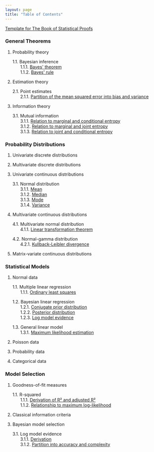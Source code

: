 ```yaml
---
layout: page
title: "Table of Contents"
---
```



[Template for The Book of Statistical Proofs](/Proofs/-temp-.html) <br>


<section class="chapter" id="General Theorems">
<h3>General Theorems</h3>
</section>

1. Probability theory

   1.1. Bayesian inference <br>
   &emsp;&ensp; 1.1.1. [Bayes' theorem](/Proofs/bayes-th.html) <br>
   &emsp;&ensp; 1.1.2. [Bayes' rule](/Proofs/bayes-rule.html) <br>

2. Estimation theory

   2.1. Point estimates <br>
   &emsp;&ensp; 2.1.1. [Partition of the mean squared error into bias and variance](/Proofs/mse-bnv.html) <br>

3. Information theory

   3.1. Mutual information <br>
   &emsp;&ensp; 3.1.1. [Relation to marginal and conditional entropy](/Proofs/dmi-mce.html) <br>
   &emsp;&ensp; 3.1.2. [Relation to marginal and joint entropy](/Proofs/dmi-mje.html) <br>
   &emsp;&ensp; 3.1.3. [Relation to joint and conditional entropy](/Proofs/dmi-jce.html) <br>


<section class="chapter" id="Probability Distributions">
<h3>Probability Distributions</h3>
</section>

1. Univariate discrete distributions

2. Multivariate discrete distributions

3. Univariate continuous distributions

   3.1. Normal distribution <br>
   &emsp;&ensp; 3.1.1. [Mean](/Proofs/norm-mean.html) <br>
   &emsp;&ensp; 3.1.2. [Median](/Proofs/norm-med.html) <br>
   &emsp;&ensp; 3.1.3. [Mode](/Proofs/norm-mode.html) <br>
   &emsp;&ensp; 3.1.4. [Variance](/Proofs/norm-var.html) <br>

4. Multivariate continuous distributions

   4.1. Multivariate normal distribution <br>
   &emsp;&ensp; 4.1.1. [Linear transformation theorem](/Proofs/mvn-ltt.html) <br>
   
   4.2. Normal-gamma distribution <br>
   &emsp;&ensp; 4.2.1. [Kullback-Leibler divergence](/Proofs/ng-kl.html) <br>

5. Matrix-variate continuous distributions


<section class="chapter" id="Statistical Models">
<h3>Statistical Models</h3>
</section>

1. Normal data

   1.1. Multiple linear regression <br>
   &emsp;&ensp; 1.1.1. [Ordinary least squares](/Proofs/mlr-ols.html) <br>
   
   1.2. Bayesian linear regression <br>
   &emsp;&ensp; 1.2.1. [Conjugate prior distribution](/Proofs/blr-prior.html) <br>
   &emsp;&ensp; 1.2.2. [Posterior distribution](/Proofs/blr-post.html) <br>
   &emsp;&ensp; 1.2.3. [Log model evidence](/Proofs/blr-lme.html) <br>
   
   1.3. General linear model <br>
   &emsp;&ensp; 1.3.1. [Maximum likelihood estimation](/Proofs/glm-mle.html) <br>

2. Poisson data

3. Probability data

4. Categorical data


<section class="chapter" id="Model Selection">
<h3>Model Selection</h3>
</section>

1. Goodness-of-fit measures

   1.1. R-squared <br>
   &emsp;&ensp; 1.1.1. [Derivation of R² and adjusted R²](/Proofs/rsq-der.html) <br>
   &emsp;&ensp; 1.1.2. [Relationship to maximum log-likelihood](/Proofs/rsq-mll.html) <br>

2. Classical information criteria

3. Bayesian model selection 

   3.1. Log model evidence <br>
   &emsp;&ensp; 3.1.1. [Derivation](/Proofs/lme-der.html) <br>
   &emsp;&ensp; 3.1.2. [Partition into accuracy and complexity](/Proofs/lme-anc.html) <br>
